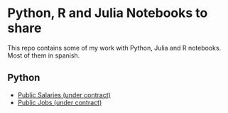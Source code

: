 # Python, R and Julia Notebooks to share

This repo contains some of my work with Python, Julia and R notebooks. Most of them in spanish.

## Python

*  [Public Salaries (under contract)](1a_sueldos_sector_publico_contrata.ipynb)
*  [Public Jobs (under contract)](2_cargos_contrata.ipynb)
